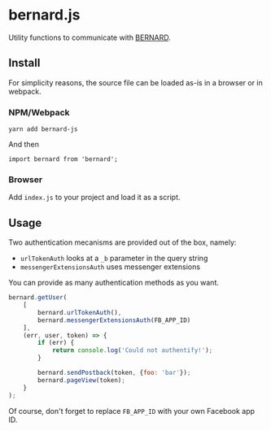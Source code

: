 bernard.js
==========

Utility functions to communicate with
[BERNARD](https://github.com/BernardFW/bernard).

## Install

For simplicity reasons, the source file can be loaded as-is in a browser
or in webpack.

### NPM/Webpack

```
yarn add bernard-js
```

And then

```
import bernard from 'bernard';
```

### Browser

Add `index.js` to your project and load it as a script.

## Usage

Two authentication mecanisms are provided out of the box, namely:

- `urlTokenAuth` looks at a `_b` parameter in the query string
- `messengerExtensionsAuth` uses messenger extensions

You can provide as many authentication methods as you want.

```javascript
bernard.getUser(
    [
        bernard.urlTokenAuth(),
        bernard.messengerExtensionsAuth(FB_APP_ID)
    ],
    (err, user, token) => {
        if (err) {
            return console.log('Could not authentify!');
        }

        bernard.sendPostback(token, {foo: 'bar'});
        bernard.pageView(token);
    }
);
```

Of course, don't forget to replace `FB_APP_ID` with your own Facebook
app ID.
